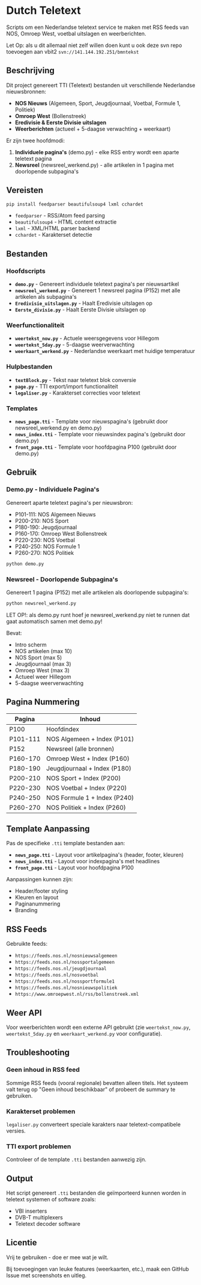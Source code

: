 # Dutch Teletext

Scripts om een Nederlandse teletext service te maken met RSS feeds van NOS, Omroep West, voetbal uitslagen en weerberichten.

Let Op: als u dit allemaal niet zelf willen doen kunt u ook deze svn repo toevoegen aan vbit2 `svn://141.144.192.251/bmntekst`

## Beschrijving

Dit project genereert TTI (Teletext) bestanden uit verschillende Nederlandse nieuwsbronnen:

- **NOS Nieuws** (Algemeen, Sport, Jeugdjournaal, Voetbal, Formule 1, Politiek)
- **Omroep West** (Bollenstreek)  
- **Eredivisie & Eerste Divisie uitslagen**
- **Weerberichten** (actueel + 5-daagse verwachting + weerkaart)

Er zijn twee hoofdmodi:
1. **Individuele pagina's** (demo.py) - elke RSS entry wordt een aparte teletext pagina
2. **Newsreel** (newsreel_werkend.py) - alle artikelen in 1 pagina met doorlopende subpagina's

## Vereisten

```bash
pip install feedparser beautifulsoup4 lxml cchardet
```

- `feedparser` - RSS/Atom feed parsing
- `beautifulsoup4` - HTML content extractie
- `lxml` - XML/HTML parser backend
- `cchardet` - Karakterset detectie

## Bestanden

### Hoofdscripts
- **`demo.py`** - Genereert individuele teletext pagina's per nieuwsartikel
- **`newsreel_werkend.py`** - Genereert 1 newsreel pagina (P152) met alle artikelen als subpagina's
- **`Eredivisie_uitslagen.py`** - Haalt Eredivisie uitslagen op
- **`Eerste_divisie.py`** - Haalt Eerste Divisie uitslagen op

### Weerfunctionaliteit
- **`weertekst_now.py`** - Actuele weersgegevens voor Hillegom
- **`weertekst_5day.py`** - 5-daagse weerverwachting
- **`weerkaart_werkend.py`** - Nederlandse weerkaart met huidige temperatuur

### Hulpbestanden
- **`textBlock.py`** - Tekst naar teletext blok conversie
- **`page.py`** - TTI export/import functionaliteit
- **`legaliser.py`** - Karakterset correcties voor teletext

### Templates
- **`news_page.tti`** - Template voor nieuwspagina's (gebruikt door newsreel_werkend.py en demo.py)
- **`news_index.tti`** - Template voor nieuwsindex pagina's (gebruikt door demo.py)
- **`front_page.tti`** - Template voor hoofdpagina P100 (gebruikt door demo.py)

## Gebruik

### Demo.py - Individuele Pagina's
Genereert aparte teletext pagina's per nieuwsbron:
- P101-111: NOS Algemeen Nieuws
- P200-210: NOS Sport
- P180-190: Jeugdjournaal  
- P160-170: Omroep West Bollenstreek
- P220-230: NOS Voetbal
- P240-250: NOS Formule 1
- P260-270: NOS Politiek

```bash
python demo.py
```

### Newsreel - Doorlopende Subpagina's
Genereert 1 pagina (P152) met alle artikelen als doorlopende subpagina's:

```bash
python newsreel_werkend.py
```

LET OP!: als demo.py runt hoef je newsreel_werkend.py niet te runnen dat gaat automatisch samen met demo.py!

Bevat:
- Intro scherm
- NOS artikelen (max 10)
- NOS Sport (max 5) 
- Jeugdjournaal (max 3)
- Omroep West (max 3)
- Actueel weer Hillegom
- 5-daagse weerverwachting

## Pagina Nummering

| Pagina | Inhoud |
|--------|---------|
| P100 | Hoofdindex |
| P101-111 | NOS Algemeen + Index (P101) |
| P152 | Newsreel (alle bronnen) |
| P160-170 | Omroep West + Index (P160) |
| P180-190 | Jeugdjournaal + Index (P180) |
| P200-210 | NOS Sport + Index (P200) |
| P220-230 | NOS Voetbal + Index (P220) |
| P240-250 | NOS Formule 1 + Index (P240) |
| P260-270 | NOS Politiek + Index (P260) |

## Template Aanpassing

Pas de specifieke `.tti` template bestanden aan:

- **`news_page.tti`** - Layout voor artikelpagina's (header, footer, kleuren)
- **`news_index.tti`** - Layout voor indexpagina's met headlines  
- **`front_page.tti`** - Layout voor hoofdpagina P100

Aanpassingen kunnen zijn:
- Header/footer styling
- Kleuren en layout
- Paginanummering
- Branding

## RSS Feeds

Gebruikte feeds:
- `https://feeds.nos.nl/nosnieuwsalgemeen`
- `https://feeds.nos.nl/nossportalgemeen`  
- `https://feeds.nos.nl/jeugdjournaal`
- `https://feeds.nos.nl/nosvoetbal`
- `https://feeds.nos.nl/nossportformule1`
- `https://feeds.nos.nl/nosnieuwspolitiek`
- `https://www.omroepwest.nl/rss/bollenstreek.xml`

## Weer API

Voor weerberichten wordt een externe API gebruikt (zie `weertekst_now.py`, `weertekst_5day.py` en `weerkaart_werkend.py` voor configuratie).

## Troubleshooting

### Geen inhoud in RSS feed
Sommige RSS feeds (vooral regionale) bevatten alleen titels. Het systeem valt terug op "Geen inhoud beschikbaar" of probeert de summary te gebruiken.

### Karakterset problemen  
`legaliser.py` converteert speciale karakters naar teletext-compatibele versies.

### TTI export problemen
Controleer of de template `.tti` bestanden aanwezig zijn.

## Output

Het script genereert `.tti` bestanden die geïmporteerd kunnen worden in teletext systemen of software zoals:
- VBI inserters
- DVB-T multiplexers  
- Teletext decoder software

## Licentie

Vrij te gebruiken - doe er mee wat je wilt. 

Bij toevoegingen van leuke features (weerkaarten, etc.), maak een GitHub Issue met screenshots en uitleg.
